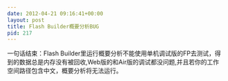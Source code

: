```yaml
---
date: 2012-04-21 09:16:41+00:00
layout: post
title: Flash Builder概要分析BUG
pid: 217
---
```


一句话结束：Flash Builder里运行概要分析不能使用单机调试版的FP去测试，得到的数据总是内存没有被回收,Web版的和Air版的调试都没问题,并且若你的工作空间路径包含中文，概要分析将无法运行。
